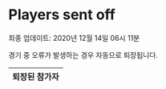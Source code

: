 # Players sent off
최종 업데이트: 2020년 12월 14일 06시 11분


경기 중 오류가 발생하는 경우 자동으로 퇴장됩니다.


| 퇴장된 참가자 |
|:---:|